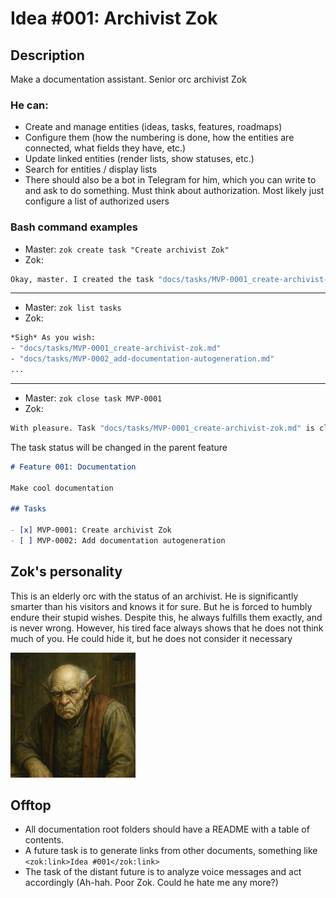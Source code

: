 # Idea #001: Archivist Zok

## Description

Make a documentation assistant. Senior orc archivist Zok

### He can:

- Create and manage entities (ideas, tasks, features, roadmaps)
- Configure them (how the numbering is done, how the entities are connected, what fields they have, etc.)
- Update linked entities (render lists, show statuses, etc.)
- Search for entities / display lists
- There should also be a bot in Telegram for him, which you can write to and ask to do something. Must think about authorization. Most likely just configure a list of authorized users

### Bash command examples

- Master: `zok create task "Create archivist Zok"`
- Zok:

```sh
Okay, master. I created the task "docs/tasks/MVP-0001_create-archivist-zok.md" and linked it to the feature "docs/features/#001_documentation.md"
```

---

- Master: `zok list tasks`
- Zok:

```sh
*Sigh* As you wish:
- "docs/tasks/MVP-0001_create-archivist-zok.md"
- "docs/tasks/MVP-0002_add-documentation-autogeneration.md"
...
```

---

- Master: `zok close task MVP-0001`
- Zok:

```sh
With pleasure. Task "docs/tasks/MVP-0001_create-archivist-zok.md" is closed
```

The task status will be changed in the parent feature

```markdown
# Feature 001: Documentation

Make cool documentation

## Tasks

- [x] MVP-0001: Create archivist Zok
- [ ] MVP-0002: Add documentation autogeneration
```

## Zok's personality

This is an elderly orc with the status of an archivist. He is significantly smarter than his visitors and knows it for sure. But he is forced to humbly endure their stupid wishes. Despite this, he always fulfills them exactly, and is never wrong. However, his tired face always shows that he does not think much of you. He could hide it, but he does not consider it necessary

<img src="../assets/zok.jpg" alt="Senior orc archivist Zok" width="200"/>

## Offtop

- All documentation root folders should have a README with a table of contents.
- A future task is to generate links from other documents, something like `<zok:link>Idea #001</zok:link>`
- The task of the distant future is to analyze voice messages and act accordingly (Ah-hah. Poor Zok. Could he hate me any more?)

